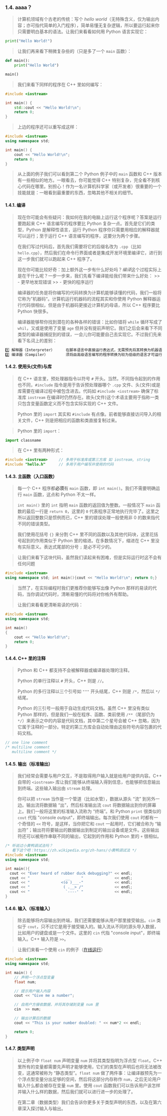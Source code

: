 
### 1.4. aaaa？
> 计算机领域有个古老的传统：写个 *hello world*（无特殊含义，仅为输出内容；亦可指代简单的入门程序），简单易懂无复杂逻辑，所以要运行起来你只需要明白基本的语法。让我们来看看如何用 Python 语言实现它：
```python
print("Hello World!")
```

> 让我们再来看下稍微复杂些的（只是多了一个 `main` 函数）：
```python
def main():
    print("Hello World")

main()
```

> 我们来看下同样的程序在 C++ 里如何编写：
```cpp
#include <iostream>

int main() {
    std::cout << "Hello World!\n";
    return 0;
}
```

> 上边的程序还可以重写成这样：
```cpp
#include <iostream>
using namespace std;

int main() {
    cout << "Hello World!\n";
    return 0;
}
```

> 从上面的例子我们可以看到第二个 Python 例子中的 `main` 函数和 C++ 版本有一些相似的地方。一眼看去，你可能觉得 C++ 特别复杂，完全看不到核心代码在哪里。别担心！作为一名计算机科学家（或开发者）很重要的一个技能就是：一眼看到最重要的东西，忽略其他不相关的细节。

#### 1.4.1. 编译
> 现在你可能会有些疑问：我如何在我的电脑上运行这个程序呢？答案是运行要跑起来 C++ 语言编写的程序要比 Python 复杂一点。首先是它们的类型，Python 是解释性语言，运行 Python 程序你只需要用相应的解释器就可以运行；至于运行 C++ 语言编写的程序，这要分为两个步骤。
>
> 在我们写过代码后，首先我们需要将它的后缀名改为 `.cpp`（比如 `hello.cpp`），然后我们在命令行界面或者是集成开发环境里编译它，进行到这一步我们就可以跑起来 C++ 程序了。
>
> 现在你可能比较好奇：加上额外这一步有什么好处吗？*编译*这个过程实际上是在干什么呢？一步一步来，我们先看下编译能给我们带来什么好处：
    >> - 更早地发现错误
    >> - 更快的程序运行
>
> 编译器的任务是将你编写的代码转换为计算机能够读懂的代码，我们一般将它称为”机器码“。计算机运行机器码的流程其实和你使用 Python 解释器运行代码很相似，但是由于机器码更接近计算机的母语，所以 C++ 程序要比 Python 快很多。
>
> 编译器能够帮你找到潜在的各种各样的错误：比如你错将 `while` 循环写成了 `whil`，又或是使用了变量 `age` 但并没有提前声明它。我们之后会来看下不同类型的编译器捕捉到的错误，一会儿你可能要自己去实现它。不过我们先来看下名词上的差别：
```bash
1️⃣ 解释器（Interpreter）     在脚本语言中直接运行表达式，无需预先将其转换为机器语言
2️⃣ 编译器（Compiler）        须将由高级语言编写的程序转换为较为低级的语言才可运行
```

#### 1.4.2. 使用头(文件)与库
> 在 C++ 语言里，预处理器指令以符号 `#` 开头。当然，不同指令起到的作用也不同，`#include` 指令是用于告诉预处理器哪个 `.cpp` 文件、头(文件)或是库需要在编译过程中被包含进去。代码如 `#include <iostream>` 确保了标准库 `iostream` 在编译时仍然存在。故头(文件)这个术语主要用于指称一类只包含变量函数定义而不包含实际实现的 C++ 文件。
>
> Python 里的 `import` 其实和 `#include` 有点像。前者能够直接访问导入的相关文件，C++ 则是把相应的函数和类直接复制过来。

> Python 里的 `import`：
```python
import classname
```

> 在 C++ 里有两种形式：
```cpp
#include <iostream>     // 多用于标准库或第三方库 如 iostream, string
#include "hello.h"      // 多用于用户编写并使用的代码
```

#### 1.4.3. 主函数（入口函数）
> 每一个 C++ 程序都**必须**有 `main` 函数，即 `int main()`。我们不需要明确运行 `main` 函数，这点和 Python 不太一样。
>
> `int main()` 里的 `int` 指明 `main` 函数的返回值为整数。一般情况下 `main` 函数的最后一行是 `return 0`，这里的 `0` 代表程序正常地执行完毕了。这里之所以返回整数只是惯例而已，C++ 里的错误处理一般使用非 0 的数来指代不同的错误类型。
>
> 我们使用花括号 `{}` 来分割 C++ 里不同的函数以及其他代码块，这里花括号起到的作用类似于 Python 里的缩进。在多数情况下，缩进在 C++ 里没有实际意义。表达式尾部的分号 `;` 是必不可少的。

> 让我们来看下这块代码，虽然我们读起来有困难，但是实际运行时这不会有任何问题
```cpp
#include <iostream>
using namespace std; int main(){cout << "Hello World!\n"; return 0;}
```

> 当然了，在实际编程时我们更推荐你能够写出像 Python 那样的易读的代码，当你调试代码时，清晰易懂的代码将对你格外有帮助。
>
> 让我们来看看更清晰易读的代码：
```cpp
#include <iostream>
using namespace std;

int main()
{
    cout << "Hello World!\n";
    return 0;
}
```

#### 1.4.4. C++ 里的注释
> Python 和 C++ 都支持不会被解释器或编译器处理的注释。
>
> Python 的单行注释以 `#` 开头，C++ 则是 `//`。
>
> Python 的多行注释以三个引号如 `"""` 开头结尾，C++ 则是 `/*`，然后以 `*/` 结尾。
>
> Python 的三引号一般用于自动生成代码文档。虽然 C++ 里没有类似 Python 那样的，但是我们一般在程序、函数、类前使用 `/**`（尾部仍为 `*/`）来表示之中的内容是代码文档，其中第二个星号会被 C++ 忽略，因为它属于注释的一部分。特定的第三方库会自动处理由这些符号内容包裹的代码文档。

```cpp
// one line comment
/* multiline comment
   multiline comment */
```

#### 1.4.5. 输出（标准输出）
> 我们经常会需要与用户交互，不是取得用户输入就是给用户提供内容。C++ 自带的 `<iostream>` 库让我们能够从终端输入得到信息，也能够把信息输出到终端。这些输入输出由 `stream` 处理。
>
> 你可以把 `stream` 当作是一个管道（比如水管），数据从源头 “流” 到另外一边。输出流将数据输 “出”，然后标准输出流 `cout` 将数据输出到你的屏幕上。我们一般将这里的标准输入流称为 “终端”。和 Python `print` 很类似的 `cout` 代指 "*c*onsole *out*put"，即终端输出。每次我们使用 `cout` 时都有一个奇怪的 `<<` 符号，是这样，当你把它和 `cout` 一起用时，它们被合称为 “输出符”；输出符将要输出的数据输出到制定的输出设备或是文件。这些输出符还可以被用作串联不同的输出，它起到的作用和 Python 里的 `+` 很相似。

```cpp
/* 听说过小黄鸭调试法吗？
   看下这个吧：https://zh.wikipedia.org/zh-hans/小黄鸭调试法 */
#include <iostream>
using namespace std;

int main(){
  cout << "Ever heard of rubber duck debugging?" << endl;
  cout << "                __     "              << endl;
  cout << "              <(o )___-"              << endl;
  cout << "               ( .__> /"              << endl;
  cout << "                `----' "              << endl;
}
```

#### 1.4.6. 输入（标准输入）
> 除去能够将内容输出到终端，我们还需要能够从用户那里接受输出。`cin` 类似于 `cout`，只不过它是用于接受输入的。输入流从不同的源头导入数据，比如用户的键盘或是一个文件。这里的 `cin` 代指 "*c*onsole *in*put"，即终端输入。C++ 输入符是 `>>`。

> 让我们来看一个使用 `cin` 的例子（[在线运行](https://glot.io/snippets/fz51nkfe2n)）
```cpp
#include <iostream>
using namespace std;

int main() {
    // 声明一个浮点型变量
    float num;

    // 提示用户输入内容
    cout << "Give me a number";

    // 自用户方接收数据，并将其存储到变量 num 里
    cin  >> num;

    // 输出计算后的数据
    cout << "This is your number doubled: " << num*2 << endl;

    return 0;
}
```

#### 1.4.7. 类型声明
> 以上例子中 `float num` 声明变量 `num` 并将其类型指明为浮点型 `float`。C++ 里所有的变量都需要先声明才能够使用，它们的类型在声明后也将无法被改变，这通常被称为 “静态类型”。`float num` 做了两件事：让编译器预先为一个浮点型变量分出足够的空间，然后将这部分内存称作 `num`，之后无论用户输入什么都会被存在变量 `num` 里。使用 `cout` 函数我们可以告诉用户该怎样并输入什么样的数据，然后我们就可以进行进一步的处理了。
>
> 在第二章（数据类型）我们会告诉你更多关于类型声明的东西，以及在第六章深入探讨输入与输出。
